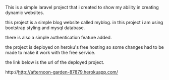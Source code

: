 This is a simple laravel project that i created to show my ability in creating dynamic websites.

this project is a simple blog website called myblog. in this project i am using bootstrap styling and mysql database.

there is also a simple authentication feature added.

the project is deployed on heroku's free hosting so some changes had to be made to make it work with the free service.

the link below is the url of the deployed project.

http://http://afternoon-garden-87879.herokuapp.com/
